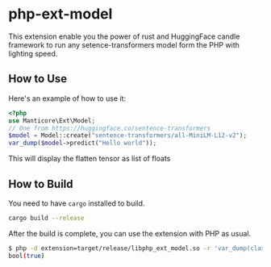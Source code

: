 # php-ext-model

This extension enable you the power of rust and HuggingFace candle framework to run any setence-transformers model form the PHP with lighting speed.

## How to Use

Here's an example of how to use it:

```php
<?php
use Manticore\Ext\Model;
// One from https://huggingface.co/sentence-transformers
$model = Model::create("sentence-transformers/all-MiniLM-L12-v2");
var_dump($model->predict("Hello world"));
```

This will display the flatten tensor as list of floats

## How to Build

You need to have `cargo` installed to build.

```bash
cargo build --release
```

After the build is complete, you can use the extension with PHP as usual.

```bash
$ php -d extension=target/release/libphp_ext_model.so -r 'var_dump(class_exists("Manticore\Ext\Model"));'
bool(true)
```
